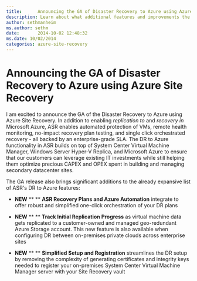 ```yaml
---
title:      Announcing the GA of Disaster Recovery to Azure using Azure Site Recovery
description: Learn about what additional features and improvements the GA release brings to the Disaster Recovery of Azure Site Recovery.
author: sethmanheim
ms.author: sethm
date:       2014-10-02 12:48:32
ms.date: 10/02/2014
categories: azure-site-recovery
---
```

# Announcing the GA of Disaster Recovery to Azure using Azure Site Recovery

I am excited to announce the GA of the Disaster Recovery to Azure using Azure Site Recovery. In addition to enabling _replication to_ and _recovery in_ Microsoft Azure, ASR enables automated protection of VMs, remote health monitoring, no-impact recovery plan testing, and single click orchestrated recovery - all backed by an enterprise-grade SLA.  The DR to Azure functionality in ASR builds on top of System Center Virtual Machine Manager, Windows Server Hyper-V Replica, and Microsoft Azure to ensure that our customers can leverage existing IT investments while still helping them optimize precious CAPEX and OPEX spent in building and managing secondary datacenter sites. 

The GA release also brings significant additions to the already expansive list of ASR's DR to Azure features:

  * **NEW** ** ** **ASR Recovery Plans and Azure Automation** integrate to offer robust and simplified one-click orchestration of your DR plans  

  * **NEW** ** ** **Track Initial Replication Progress** as virtual machine data gets replicated to a customer-owned and managed geo-redundant Azure Storage account. This new feature is also available when configuring DR between on-premises private clouds across enterprise sites
  * **NEW** ** ** **Simplified Setup and Registration** streamlines the DR setup by removing the complexity of generating certificates and integrity keys needed to register your on-premises System Center Virtual Machine Manager server with your Site Recovery vault


